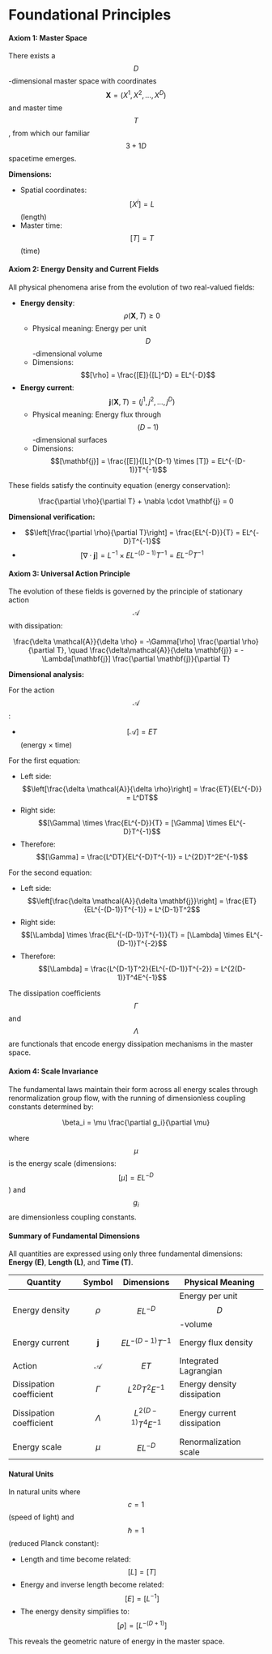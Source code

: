 # Foundational Principles

#### Axiom 1: Master Space

There exists a $$D$$-dimensional master space with coordinates $$\mathbf{X} = (X^1, X^2, \ldots, X^D)$$ and master time $$T$$, from which our familiar $$3+1D$$ spacetime emerges.

**Dimensions:**

* Spatial coordinates: $$[X^i] = L$$ (length)
* Master time: $$[T] = T$$ (time)

#### Axiom 2: Energy Density and Current Fields

All physical phenomena arise from the evolution of two real-valued fields:

* **Energy density**: $$\rho(\mathbf{X}, T) \geq 0$$
  * Physical meaning: Energy per unit $$D$$-dimensional volume
  * Dimensions: $$[\rho] = \frac{[E]}{[L]^D} = EL^{-D}$$
* **Energy current**: $$\mathbf{j}(\mathbf{X}, T) = (j^1, j^2, \ldots, j^D)$$
  * Physical meaning: Energy flux through $$(D-1)$$-dimensional surfaces
  * Dimensions: $$[\mathbf{j}] = \frac{[E]}{[L]^{D-1} \times [T]} = EL^{-(D-1)}T^{-1}$$

These fields satisfy the continuity equation (energy conservation):

<p align="center"> <span class="math">\frac{\partial \rho}{\partial T} + \nabla \cdot \mathbf{j} = 0</span></p>

**Dimensional verification:**

* $$\left[\frac{\partial \rho}{\partial T}\right] = \frac{EL^{-D}}{T} = EL^{-D}T^{-1}$$
* $$[\nabla \cdot \mathbf{j}] = L^{-1} \times EL^{-(D-1)}T^{-1} = EL^{-D}T^{-1}$$

#### Axiom 3: Universal Action Principle

The evolution of these fields is governed by the principle of stationary action $$\mathcal{A}$$ with dissipation:

<p align="center"><span class="math">\frac{\delta \mathcal{A}}{\delta \rho} = -\Gamma[\rho] \frac{\partial \rho}{\partial T}, \quad \frac{\delta\mathcal{A}}{\delta \mathbf{j}} = -\Lambda[\mathbf{j}] \frac{\partial \mathbf{j}}{\partial T}</span></p>

**Dimensional analysis:**

For the action $$\mathcal{A}$$:

* $$[\mathcal{A}] = ET$$ (energy × time)

For the first equation:

* Left side: $$\left[\frac{\delta \mathcal{A}}{\delta \rho}\right] = \frac{ET}{EL^{-D}} = L^DT$$
* Right side: $$[\Gamma] \times \frac{EL^{-D}}{T} = [\Gamma] \times EL^{-D}T^{-1}$$
* Therefore: $$[\Gamma] = \frac{L^DT}{EL^{-D}T^{-1}} = L^{2D}T^2E^{-1}$$

For the second equation:

* Left side: $$\left[\frac{\delta \mathcal{A}}{\delta \mathbf{j}}\right] = \frac{ET}{EL^{-(D-1)}T^{-1}} = L^{D-1}T^2$$
* Right side: $$[\Lambda] \times \frac{EL^{-(D-1)}T^{-1}}{T} = [\Lambda] \times EL^{-(D-1)}T^{-2}$$
* Therefore: $$[\Lambda] = \frac{L^{D-1}T^2}{EL^{-(D-1)}T^{-2}} = L^{2(D-1)}T^4E^{-1}$$

The dissipation coefficients $$\Gamma$$ and $$\Lambda$$ are functionals that encode energy dissipation mechanisms in the master space.

#### Axiom 4: Scale Invariance

The fundamental laws maintain their form across all energy scales through renormalization group flow, with the running of dimensionless coupling constants determined by:

<p align="center"><span class="math">\beta_i = \mu \frac{\partial g_i}{\partial \mu}</span></p>

where $$\mu$$ is the energy scale (dimensions: $$[\mu] = EL^{-D}$$) and $$g_i$$ are dimensionless coupling constants.

#### Summary of Fundamental Dimensions

All quantities are expressed using only three fundamental dimensions: **Energy (E)**, **Length (L)**, and **Time (T)**.

| Quantity                | Symbol          | Dimensions              | Physical Meaning             |
| ----------------------- | --------------- | ----------------------- | ---------------------------- |
| Energy density          | $$\rho$$        | $$EL^{-D}$$             | Energy per unit $$D$$-volume |
| Energy current          | $$\mathbf{j}$$  | $$EL^{-(D-1)}T^{-1}$$   | Energy flux density          |
| Action                  | $$\mathcal{A}$$ | $$ET$$                  | Integrated Lagrangian        |
| Dissipation coefficient | $$\Gamma$$      | $$L^{2D}T^2E^{-1}$$     | Energy density dissipation   |
| Dissipation coefficient | $$\Lambda$$     | $$L^{2(D-1)}T^4E^{-1}$$ | Energy current dissipation   |
| Energy scale            | $$\mu$$         | $$EL^{-D}$$             | Renormalization scale        |

#### Natural Units

In natural units where $$c = 1$$ (speed of light) and $$\hbar = 1$$ (reduced Planck constant):

* Length and time become related: $$[L] = [T]$$
* Energy and inverse length become related: $$[E] = [L^{-1}]$$
* The energy density simplifies to: $$[\rho] = [L^{-(D+1)}]$$

This reveals the geometric nature of energy in the master space.
